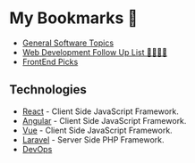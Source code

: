 # My Bookmarks 🔗


- [General Software Topics](General.md)
- [Web Development Follow Up List 👨‍💻👨‍💻](WebDev.md)
- [FrontEnd Picks](FrontEnd.md)

## Technologies

- [React](technologies/react.md) - Client Side JavaScript Framework.
- [Angular](technologies/angular.md) - Client Side JavaScript Framework.
- [Vue](technologies/vue.md) - Client Side JavaScript Framework.
- [Laravel](technologies/laravel.md) - Server Side PHP Framework.
- [DevOps](technologies/devops.md)


